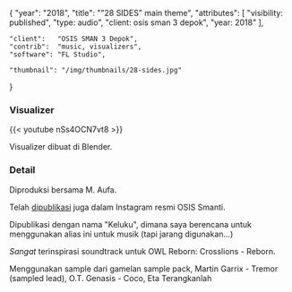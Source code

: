 {
	"year": "2018",
	"title": "\"28 SIDES\" main theme",
	"attributes": [
		"visibility: published",
		"type: audio",
		"client: osis sman 3 depok",
		"year: 2018"
	],
	
	"client":   "OSIS SMAN 3 Depok",
	"contrib":  "music, visualizers",
	"software": "FL Studio",
	
	"thumbnail": "/img/thumbnails/28-sides.jpg"
}

### Visualizer
{{< youtube nSs4OCN7vt8 >}}

Visualizer dibuat di Blender.

### Detail
Diproduksi bersama M. Aufa.

Telah [dipublikasi](https://www.instagram.com/p/BnypjopnISo/) juga dalam Instagram resmi OSIS Smanti.

Dipublikasi dengan nama "Keluku", dimana saya berencana untuk menggunakan alias ini untuk musik (tapi jarang digunakan...)

*Sangat* terinspirasi soundtrack untuk OWL Reborn: Crosslions - Reborn.

Menggunakan sample dari gamelan sample pack, Martin Garrix - Tremor (sampled lead), O.T. Genasis - Coco, Eta Terangkanlah
